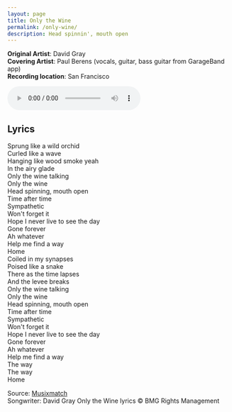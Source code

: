 ```yaml
---
layout: page
title: Only the Wine
permalink: /only-wine/
description: Head spinnin', mouth open
---
```

**Original Artist**: David Gray<br>
**Covering Artist**: Paul Berens (vocals, guitar, bass guitar from GarageBand app)<br>
**Recording location**: San Francisco

<audio id="player" controls>
  <source src="/assets/songs/only.the.wine.mp3" type="audio/mp3" />
</audio>

## Lyrics
Sprung like a wild orchid<br>
Curled like a wave<br>
Hanging like wood smoke yeah<br>
In the airy glade<br>
Only the wine talking<br>
Only the wine<br>
Head spinning, mouth open<br>
Time after time<br>
Sympathetic<br>
Won't forget it<br>
Hope I never live to see the day<br>
Gone forever<br>
Ah whatever<br>
Help me find a way<br>
Home<br>
Coiled in my synapses<br>
Poised like a snake<br>
There as the time lapses<br>
And the levee breaks<br>
Only the wine talking<br>
Only the wine<br>
Head spinning, mouth open<br>
Time after time<br>
Sympathetic<br>
Won't forget it<br>
Hope I never live to see the day<br>
Gone forever<br>
Ah whatever<br>
Help me find a way<br>
The way<br>
The way<br>
Home

<span class="muted small">Source: </span><a class="muted small" href="https://www.musixmatch.com/lyrics/David-Gray/Only-The-Wine" target="_blank">Musixmatch</a><br>
<span class="muted small">Songwriter: David Gray</span>
<span class="muted small">Only the Wine lyrics © BMG Rights Management</span>